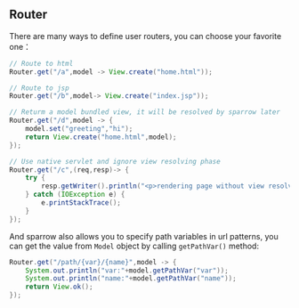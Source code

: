 ## Router
There are many ways to define user routers, you can choose your favorite one：
```java
// Route to html
Router.get("/a",model -> View.create("home.html"));
```
```java
// Route to jsp
Router.get("/b",model-> View.create("index.jsp"));
```
```java
// Returm a model bundled view, it will be resolved by sparrow later
Router.get("/d",model -> {
    model.set("greeting","hi");
    return View.create("home.html",model);
});
```
```java
// Use native servlet and ignore view resolving phase
Router.get("/c",(req,resp)-> {
    try {
        resp.getWriter().println("<p>rendering page without view resolving</p>");
    } catch (IOException e) {
        e.printStackTrace();
    }
});
```
And sparrow also allows you to specify path variables in url patterns, you can get the value from `Model` object by calling `getPathVar()` method:
```java
Router.get("/path/{var}/{name}",model -> {
    System.out.println("var:"+model.getPathVar("var"));
    System.out.println("name:"+model.getPathVar("name"));
    return View.ok();
});
```